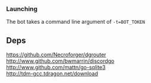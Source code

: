 ### Launching
The bot takes a command line argument of `-t=BOT_TOKEN`

## Deps
https://github.com/Necroforger/dgrouter  
http://www.github.com/bwmarrin/discordgo  
http://www.github.com/mattn/go-sqlite3  
http://tdm-gcc.tdragon.net/download  